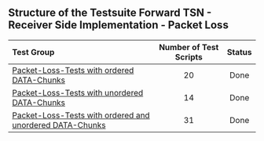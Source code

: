 ## Structure of the Testsuite Forward TSN - Receiver Side Implementation - Packet Loss
| Test Group                                                                             |   Number of Test Scripts | Status   |
| :------------------------------------------------------------------------------------- | :----------------------: | :------: |
| [Packet-Loss-Tests with ordered DATA-Chunks](ordered/README.md)                        |                       20 | Done     |
| [Packet-Loss-Tests with unordered DATA-Chunks](unordered/README.md)                    |                       14 | Done     |
| [Packet-Loss-Tests with ordered and unordered DATA-Chunks](mixed/README.md)            |                       31 | Done     |
  
